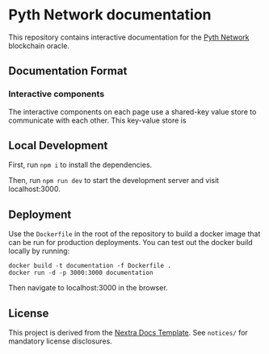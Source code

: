 # Pyth Network documentation

This repository contains interactive documentation for the [Pyth Network](pyth.network) blockchain oracle.

## Documentation Format

### Interactive components

The interactive components on each page use a shared-key value store to communicate with each other.
This key-value store is 


## Local Development

First, run `npm i` to install the dependencies.

Then, run `npm run dev` to start the development server and visit localhost:3000.

## Deployment 

Use the `Dockerfile` in the root of the repository to build a docker image that can be run for production deployments.
You can test out the docker build locally by running:

```
docker build -t documentation -f Dockerfile .
docker run -d -p 3000:3000 documentation
```

Then navigate to localhost:3000 in the browser. 

## License

This project is derived from the [Nextra Docs Template](https://github.com/shuding/nextra-docs-template).
See `notices/` for mandatory license disclosures.